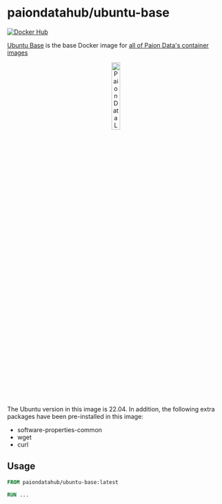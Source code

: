 paiondatahub/ubuntu-base
========================

[![Docker Hub][Docker Pulls Badge]][Docker Hub URL]

[Ubuntu Base][Docker Hub URL] is the base Docker image for [all of Paion Data's container images](https://hub.docker.com/u/paiondatahub)

<div align="center">
  <img src="https://github.com/paion-data/.github/blob/master/img/logo-square.png?raw=true" width="20%"  alt="Paion Data Logo"/>
</div>

The Ubuntu version in this image is 22.04. In addition, the following extra packages have been pre-installed in this
image:

- software-properties-common
- wget
- curl

Usage
-----

```dockerfile
FROM paiondatahub/ubuntu-base:latest

RUN ...
```

[Docker Pulls Badge]: https://img.shields.io/docker/pulls/paiondatahub/ubuntu-base?style=for-the-badge&logo=docker&color=2596EC
[Docker Hub URL]: https://hub.docker.com/r/paiondatahub/ubuntu-base
